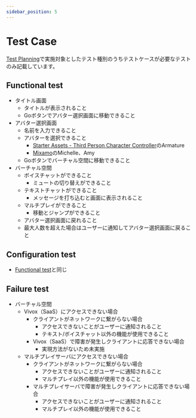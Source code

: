 ```yaml
---
sidebar_position: 5
---
```


# Test Case

[Test Planning](/sample-app/test-planning)で実施対象としたテスト種別のうちテストケースが必要なテストのみ記載しています。

## Functional test

- タイトル画面
  - タイトルが表示されること
  - Goボタンでアバター選択画面に移動できること
- アバター選択画面
  - 名前を入力できること
  - アバターを選択できること
    - [Starter Assets - Third Person Character Controller](https://assetstore.unity.com/packages/essentials/starter-assets-third-person-character-controller-196526)のArmature
    - [Mixamo](https://www.mixamo.com)のMichelle、Amy
  - Goボタンでバーチャル空間に移動できること
- バーチャル空間
  - ボイスチャットができること
    - ミュートの切り替えができること
  - テキストチャットができること
    - メッセージを打ち込むと画面に表示されること
  - マルチプレイができること
    - 移動とジャンプができること
  - アバター選択画面に戻れること
  - 最大人数を超えた場合はユーザーに通知してアバター選択画面に戻ること

## Configuration test

- [Functional test](/sample-app/test-case#functional-test)と同じ

## Failure test

- バーチャル空間
  - Vivox（SaaS）にアクセスできない場合
    - クライアントがネットワークに繋がらない場合
      - アクセスできないことがユーザーに通知されること
      - テキスト/ボイスチャット以外の機能が使用できること
    - Vivox（SaaS）で障害が発生しクライアントに応答できない場合
      - 実現方法がないため未実施
  - マルチプレイサーバにアクセスできない場合
    - クライアントがネットワークに繋がらない場合
      - アクセスできないことがユーザーに通知されること
      - マルチプレイ以外の機能が使用できること
    - マルチプレイサーバで障害が発生しクライアントに応答できない場合
      - アクセスできないことがユーザーに通知されること
      - マルチプレイ以外の機能が使用できること

